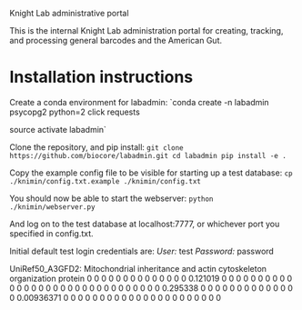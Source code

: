 Knight Lab administrative portal

This is the internal Knight Lab administration portal for creating, tracking, and processing general barcodes and the American Gut.

Installation instructions
=========================

Create a conda environment for labadmin: 
`conda create -n labadmin psycopg2 python=2 click requests

source activate labadmin`

Clone the repository, and pip install:
`git clone https://github.com/biocore/labadmin.git
cd labadmin
pip install -e .`

Copy the example config file to be visible for starting up a test database:
`cp ./knimin/config.txt.example ./knimin/config.txt`

You should now be able to start the webserver:
`python ./knimin/webserver.py`

And log on to the test database at localhost:7777, or whichever port you specified in config.txt.

Initial default test login credentials are:
*User:* test
*Password:* password 



  
UniRef50_A3GFD2: Mitochondrial inheritance and actin cytoskeleton organization protein	0	0	0	0	0	0	0	0	0	0	0	0	0	0	0.121019	0	0	0	0	0	0	0	0	0	0	0	0	0	0	0	0	0	0	0	0	0	0	0	0	0	0	0	0	0	0	0	0.295338	0	0	0	0	0	0	0	0	0	0	0	0	0	0	0.00936371	0	0	0	0	0	0	0	0	0	0	0	0	0	0	0	0	0	0	0	0	0	0

